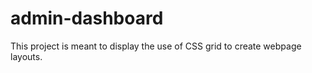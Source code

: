 # admin-dashboard

This project is meant to display the use of CSS grid to create webpage layouts.
 
